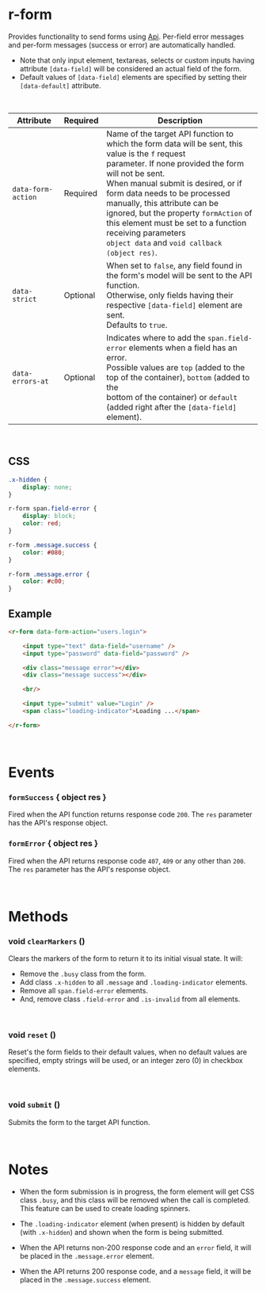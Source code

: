 # r-form

Provides functionality to send forms using [Api](../api.md). Per-field error messages and per-form messages (success or error) are automatically handled.

- Note that only input element, textareas, selects or custom inputs having attribute `[data-field]` will be considered an actual field of the form.
- Default values of `[data-field]` elements are specified by setting their `[data-default]` attribute.

<br/>

|Attribute|Required|Description
|---------|--------|-----------
|`data-form-action`|Required|Name of the target API function to which the form data will be sent, this value is the `f` request<br/>parameter. If none provided the form will not be sent.<br/>When manual submit is desired, or if form data needs to be processed manually, this attribute can be<br/>ignored, but the property `formAction` of this element must be set to a function receiving parameters<br/>`object data` and `void callback (object res)`.
|`data-strict`|Optional|When set to `false`, any field found in the form's model will be sent to the API function.<br/>Otherwise, only fields having their respective `[data-field]` element are sent.<br/>Defaults to `true`.
|`data-errors-at`|Optional|Indicates where to add the `span.field-error` elements when a field has an error.<br/>Possible values are `top` (added to the top of the container), `bottom` (added to the<br/> bottom of the container) or `default` (added right after the `[data-field]` element).

<br/>

## CSS

```css
.x-hidden {
    display: none;
}

r-form span.field-error {
    display: block;
    color: red;
}

r-form .message.success {
    color: #080;
}

r-form .message.error {
    color: #c00;
}
```

## Example

```html
<r-form data-form-action="users.login">

    <input type="text" data-field="username" />
    <input type="password" data-field="password" />

    <div class="message error"></div>
    <div class="message success"></div>

    <br/>

    <input type="submit" value="Login" />
	<span class="loading-indicator">Loading ...</span>

</r-form>
```

<br/>

# Events

### `formSuccess` { object res } 
Fired when the API function returns response code `200`. The `res` parameter has the API's response object.

### `formError` { object res }
Fired when the API returns response code `407`, `409` or any other than `200`. The `res` parameter has the API's response object.

<br/>

# Methods

### void `clearMarkers` ()
Clears the markers of the form to return it to its initial visual state. It will:

- Remove the `.busy` class from the form.
- Add class `.x-hidden` to all `.message` and `.loading-indicator` elements.
- Remove all `span.field-error` elements.
- And, remove class `.field-error` and `.is-invalid` from all elements.

<br/>

### void `reset` ()
Reset's the form fields to their default values, when no default values are specified, empty strings will be used, or an integer zero (0) in checkbox elements.

<br/>

### void `submit` ()
Submits the form to the target API function.

<br/>

# Notes

- When the form submission is in progress, the form element will get CSS class `.busy`, and this class will be removed when the call is completed. This feature can be used to create loading spinners.

- The `.loading-indicator` element (when present) is hidden by default (with `.x-hidden`) and shown when the form is being submitted.

- When the API returns non-200 response code and an `error` field, it will be placed in the `.message.error` element.

- When the API returns 200 response code, and a `message` field, it will be placed in the `.message.success` element.
